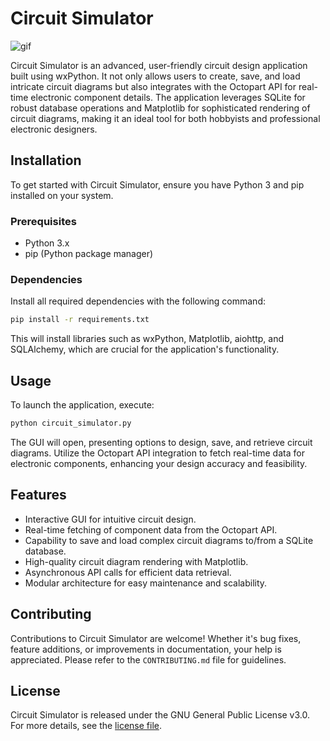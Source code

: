 # Circuit Simulator

![gif](https://github.com/LoQiseaking69/CircExplorer/blob/main/ASSETS/CircE.gif)

Circuit Simulator is an advanced, user-friendly circuit design application built using wxPython. It not only allows users to create, save, and load intricate circuit diagrams but also integrates with the Octopart API for real-time electronic component details. The application leverages SQLite for robust database operations and Matplotlib for sophisticated rendering of circuit diagrams, making it an ideal tool for both hobbyists and professional electronic designers.

## Installation

To get started with Circuit Simulator, ensure you have Python 3 and pip installed on your system.

### Prerequisites

- Python 3.x
- pip (Python package manager)

### Dependencies

Install all required dependencies with the following command:

```bash
pip install -r requirements.txt
```

This will install libraries such as wxPython, Matplotlib, aiohttp, and SQLAlchemy, which are crucial for the application's functionality.

## Usage

To launch the application, execute:

```bash
python circuit_simulator.py
```

The GUI will open, presenting options to design, save, and retrieve circuit diagrams. Utilize the Octopart API integration to fetch real-time data for electronic components, enhancing your design accuracy and feasibility.

## Features

- Interactive GUI for intuitive circuit design.
- Real-time fetching of component data from the Octopart API.
- Capability to save and load complex circuit diagrams to/from a SQLite database.
- High-quality circuit diagram rendering with Matplotlib.
- Asynchronous API calls for efficient data retrieval.
- Modular architecture for easy maintenance and scalability.

## Contributing

Contributions to Circuit Simulator are welcome! Whether it's bug fixes, feature additions, or improvements in documentation, your help is appreciated. Please refer to the `CONTRIBUTING.md` file for guidelines.

## License

Circuit Simulator is released under the GNU General Public License v3.0. For more details, see the [license file](https://github.com/LoQiseaking69/CircExplorer/blob/main/LICENSE).
